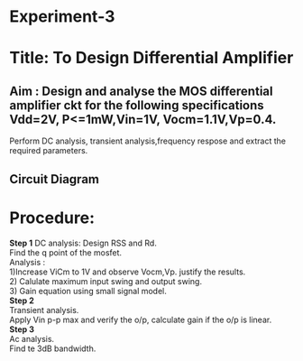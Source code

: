 # Experiment-3  
# Title: To Design Differential Amplifier  
## Aim : Design and analyse the MOS differential amplifier ckt for the following specifications Vdd=2V, P<=1mW,Vin=1V, Vocm=1.1V,Vp=0.4.  
Perform DC analysis, transient analysis,frequency respose and extract the required parameters.  
## Circuit Diagram



# Procedure:   
**Step 1**
DC analysis: Design RSS and Rd.  
Find the q point of the mosfet.    
Analysis :  
1)Increase ViCm to 1V and observe Vocm,Vp. justify the results.  
2) Calulate maximum input swing and output swing.  
3) Gain equation using small signal model.  
**Step 2**  
Transient analysis.   
Apply Vin p-p max and verify the o/p, calculate gain if the o/p is linear.  
**Step 3**  
Ac analysis.    
Find te 3dB bandwidth.  



